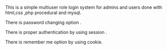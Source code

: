 This is a simple multiuser role login system for admins and users done with html,css ,php procedural and mysql.

There is password changing option .

There is proper authentication by using session .

There is remember me option by using cookie.
